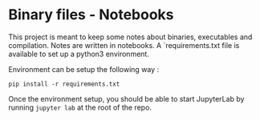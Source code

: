 # Binary files - Notebooks

This project is meant to keep some notes about binaries, executables and compilation.
Notes are written in notebooks. A `requirements.txt file is available to set up a python3 environment.

Environment can be setup the following way :

```
pip install -r requirements.txt
```

Once the environment setup, you should be able to start JupyterLab by running `jupyter lab` at the root of the repo.